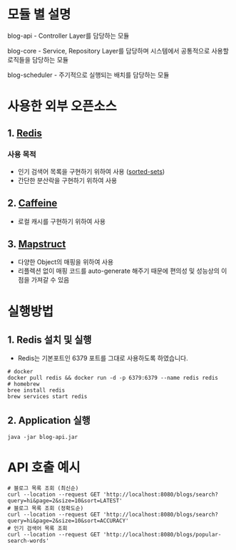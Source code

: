 # 모듈 별 설명
blog-api - Controller Layer를 담당하는 모듈  

blog-core - Service, Repository Layer를 담당하며 시스템에서 공통적으로 사용할 로직들을 담당하는 모듈

blog-scheduler - 주기적으로 실행되는 배치를 담당하는 모듈

# 사용한 외부 오픈소스
## 1. [Redis](https://github.com/redis/redis)
### 사용 목적
- 인기 검색어 목록을 구현하기 위하여 사용 ([sorted-sets](https://redis.io/docs/data-types/sorted-sets/))
- 간단한 분산락을 구현하기 위하여 사용

## 2. [Caffeine](https://github.com/ben-manes/caffeine)
- 로컬 캐시를 구현하기 위하여 사용

## 3. [Mapstruct](https://github.com/mapstruct/mapstruct)
- 다양한 Object의 매핑을 위하여 사용
- 리플렉션 없이 매핑 코드를 auto-generate 해주기 때문에 편의성 및 성능상의 이점을 가져갈 수 있음

# 실행방법
## 1. Redis 설치 및 실행
- Redis는 기본포트인 6379 포트를 그대로 사용하도록 하였습니다.
```shell
# docker
docker pull redis && docker run -d -p 6379:6379 --name redis redis
# homebrew
bree install redis
brew services start redis
```
## 2. Application 실행
```shell
java -jar blog-api.jar
```
# API 호출 예시
```shell
# 블로그 목록 조회 (최신순)
curl --location --request GET 'http://localhost:8080/blogs/search?query=hi&page=2&size=10&sort=LATEST'
# 블로그 목록 조회 (정확도순)
curl --location --request GET 'http://localhost:8080/blogs/search?query=hi&page=2&size=10&sort=ACCURACY'
# 인기 검색어 목록 조회
curl --location --request GET 'http://localhost:8080/blogs/popular-search-words'
```
